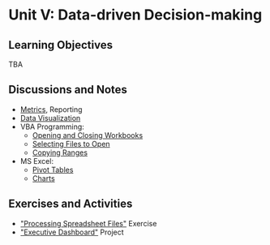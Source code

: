 
# Unit V: Data-driven Decision-making

## Learning Objectives

TBA

## Discussions and Notes

  + [Metrics](/notes/metrics.md), Reporting
  + [Data Visualization](/notes/data-visualization.md)
  + VBA Programming:
    + [Opening and Closing Workbooks](/notes/ms-excel/workbooks.md#opening-and-closing-workbooks)
    + [Selecting Files to Open](/notes/ms-excel/workbooks.md#selecting-files-to-open)
    + [Copying Ranges](/notes/ms-excel/ranges.md#copying-ranges)
  + MS Excel:
    + [Pivot Tables](/notes/ms-excel/pivot-tables.md)
    + [Charts](/notes/ms-excel/chart-objects.md)

## Exercises and Activities

  + ["Processing Spreadsheet Files"](/exercises/processing-spreadsheet-files.md) Exercise
  + ["Executive Dashboard"](/projects/exec-dash.md) Project
